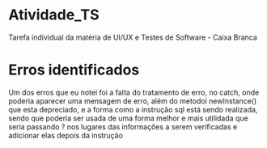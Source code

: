 
# Atividade_TS
Tarefa individual da matéria de UI/UX e Testes de Software - Caixa Branca

# Erros identificados

Um dos erros que eu notei foi a falta do tratamento de erro, no catch, onde poderia aparecer uma mensagem de erro, além do metodoi
newInstance() que esta depreciado, e a forma como a instrução sql está sendo realizada, sendo que poderia ser usada de uma forma melhor 
e mais utilidada que seria passando ? nos lugares das informações a serem verificadas e adicionar elas depois da instrução
